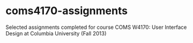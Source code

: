coms4170-assignments
====================

Selected assignments completed for course COMS W4170: User Interface Design at Columbia University (Fall 2013)
